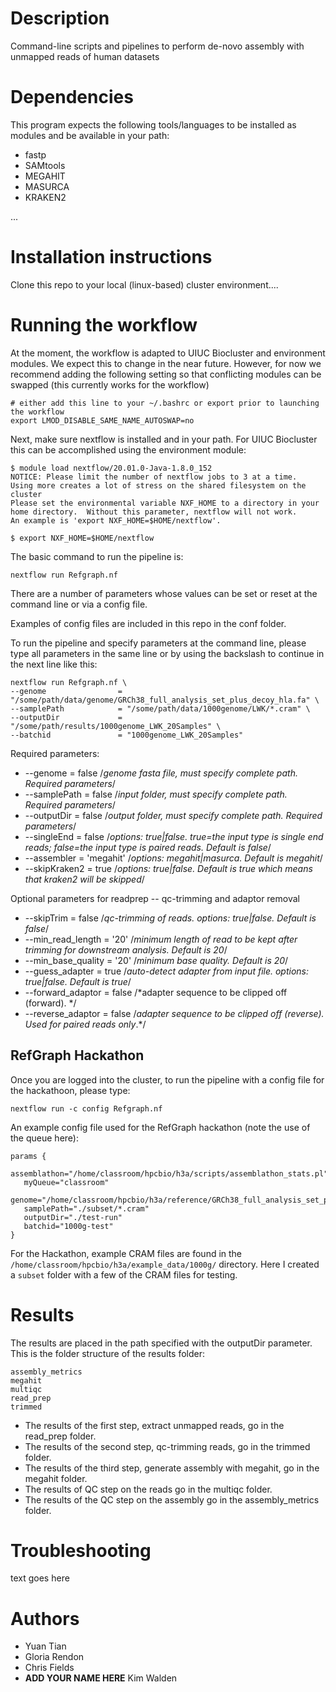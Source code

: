 # Description

Command-line scripts and pipelines to perform de-novo assembly with unmapped reads of human datasets 

# Dependencies

This program expects the following tools/languages to be installed as modules and be available in your path:

- fastp
- SAMtools
- MEGAHIT
- MASURCA
- KRAKEN2

...

# Installation instructions

Clone this repo to your local (linux-based) cluster environment....

# Running the workflow

At the moment, the workflow is adapted to UIUC Biocluster and environment modules. We expect this 
to change in the near future.  However, for now we recommend adding the following setting 
so that conflicting modules can be swapped (this currently works for the workflow)

```
# either add this line to your ~/.bashrc or export prior to launching the workflow
export LMOD_DISABLE_SAME_NAME_AUTOSWAP=no
```

Next, make sure nextflow is installed and in your path.  For UIUC Biocluster this can 
be accomplished using the environment module:

```
$ module load nextflow/20.01.0-Java-1.8.0_152
NOTICE: Please limit the number of nextflow jobs to 3 at a time.  Using more creates a lot of stress on the shared filesystem on the cluster
Please set the environmental variable NXF_HOME to a directory in your home directory.  Without this parameter, nextflow will not work.
An example is 'export NXF_HOME=$HOME/nextflow'.

$ export NXF_HOME=$HOME/nextflow
```

The basic command to run the pipeline is: 

```
nextflow run Refgraph.nf
```

There are a number of parameters whose values can be set or reset at the command line or via a config file.

Examples of config files are included in this repo in the conf folder.

To run the pipeline and specify parameters at the command line, please type all parameters in the same line or by using the backslash to continue in the next line like this:

```
nextflow run Refgraph.nf \
--genome                = "/some/path/data/genome/GRCh38_full_analysis_set_plus_decoy_hla.fa" \
--samplePath            = "/some/path/data/1000genome/LWK/*.cram" \
--outputDir             = "/some/path/results/1000genome_LWK_20Samples" \
--batchid               = "1000genome_LWK_20Samples"
```

Required parameters:

-  --genome                = false          /*genome fasta file, must specify complete path. Required parameters*/
-  --samplePath            = false          /*input folder, must specify complete path. Required parameters*/
-  --outputDir             = false          /*output folder, must specify complete path. Required parameters*/
-  --singleEnd             = false          /*options: true|false. true=the input type is single end reads; false=the input type is paired reads. Default is false*/
-  --assembler             = 'megahit'      /*options: megahit|masurca. Default is megahit*/
-  --skipKraken2           = true           /*options: true|false. Default is true which means that kraken2 will be skipped*/


Optional parameters for readprep --  qc-trimming and adaptor removal

-  --skipTrim              = false           /*qc-trimming of reads. options: true|false. Default is false*/     
-  --min_read_length       = '20'            /*minimum length of read to be kept after trimming for downstream analysis. Default is 20*/
-  --min_base_quality      = '20'            /*minimum base quality. Default is 20*/
-  --guess_adapter         = true            /*auto-detect adapter from input file. options: true|false. Default is true*/
-  --forward_adaptor       = false           /*adapter sequence to be clipped off (forward). */
-  --reverse_adaptor       = false           /*adapter sequence to be clipped off (reverse). Used for paired reads only*.*/

## RefGraph Hackathon

Once you are logged into the cluster, to run the pipeline with a config file for the hackathoon, please type:

```
nextflow run -c config Refgraph.nf
```

An example config file used for the RefGraph hackathon (note the use of the queue here):

```
params {
   assemblathon="/home/classroom/hpcbio/h3a/scripts/assemblathon_stats.pl"
   myQueue="classroom"
   genome="/home/classroom/hpcbio/h3a/reference/GRCh38_full_analysis_set_plus_decoy_hla.fa"
   samplePath="./subset/*.cram"
   outputDir="./test-run"
   batchid="1000g-test"
}
```

For the Hackathon, example CRAM files are found in the `/home/classroom/hpcbio/h3a/example_data/1000g/` directory. Here I created a `subset` folder with a few of the CRAM files for testing.

# Results

The results are placed in the path specified with the outputDir parameter. 
This is the folder structure of the results folder:

```
assembly_metrics
megahit
multiqc
read_prep
trimmed  
```

-  The results of the first step, extract unmapped reads, go in the read_prep folder.
-  The results of the second step, qc-trimming reads, go in the trimmed folder.
-  The results of the third step, generate assembly with megahit, go in the megahit folder.
-  The results of QC step on the reads go in the multiqc folder.
-  The results of the QC step on the assembly go in the assembly_metrics folder.


# Troubleshooting

text goes here

# Authors

* Yuan Tian
* Gloria Rendon
* Chris Fields
* **ADD YOUR NAME HERE**
Kim Walden
